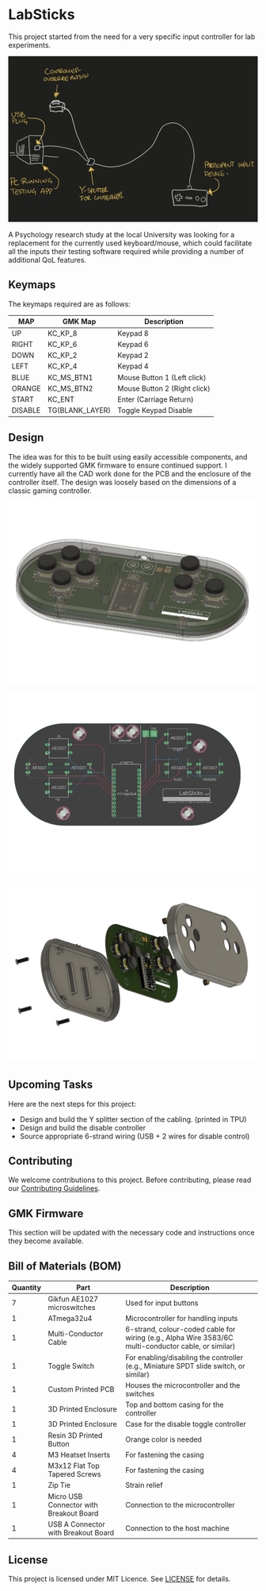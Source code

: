 # LabSticks

This project started from the need for a very specific input controller for lab experiments.

![Initial Sketch](images/4.jpg)

A Psychology research study at the local University was looking for a replacement for the currently used keyboard/mouse, which could facilitate all the inputs their testing software required while providing a number of additional QoL features.

## Keymaps

The keymaps required are as follows:

| MAP     | GMK Map       | Description                  |
|---------|---------------|------------------------------|
| UP      | KC_KP_8       | Keypad 8                     |
| RIGHT   | KC_KP_6       | Keypad 6                     |
| DOWN    | KC_KP_2       | Keypad 2                     |
| LEFT    | KC_KP_4       | Keypad 4                     |
| BLUE    | KC_MS_BTN1    | Mouse Button 1 (Left click)  |
| ORANGE  | KC_MS_BTN2    | Mouse Button 2 (Right click) |
| START   | KC_ENT        | Enter (Carriage Return)      |
| DISABLE | TG(BLANK_LAYER)| Toggle Keypad Disable        |

## Design

The idea was for this to be built using easily accessible components, and the widely supported GMK firmware to ensure continued support. I currently have all the CAD work done for the PCB and the enclosure of the controller itself. The design was loosely based on the dimensions of a classic gaming controller. 

![Controller Overview](images/1.jpg)

![Circuit Trace Locations](images/2.jpg)

![Exploded View of Controller](images/3.jpg)

## Upcoming Tasks

Here are the next steps for this project:

- Design and build the Y splitter section of the cabling. (printed in TPU)
- Design and build the disable controller
- Source appropriate 6-strand wiring (USB + 2 wires for disable control)

## Contributing

We welcome contributions to this project. Before contributing, please read our [Contributing Guidelines](contributing.md).

## GMK Firmware

This section will be updated with the necessary code and instructions once they become available. 

## Bill of Materials (BOM)

| Quantity | Part | Description |
|---------|---------------|------------------------------|
| 7 | Gikfun AE1027 microswitches | Used for input buttons |
| 1 | ATmega32u4 | Microcontroller for handling inputs |
| 1 | Multi-Conductor Cable | 6-strand, colour-coded cable for wiring (e.g., Alpha Wire 3583/6C multi-conductor cable, or similar) |
| 1 | Toggle Switch | For enabling/disabling the controller (e.g., Miniature SPDT slide switch, or similar) |
| 1 | Custom Printed PCB | Houses the microcontroller and the switches |
| 1 | 3D Printed Enclosure | Top and bottom casing for the controller |
| 1 | 3D Printed Enclosure | Case for the disable toggle controller |
| 1 | Resin 3D Printed Button  | Orange color is needed |
| 4 | M3 Heatset Inserts | For fastening the casing |
| 4 | M3x12 Flat Top Tapered Screws | For fastening the casing |
| 1 | Zip Tie | Strain relief |
| 1 | Micro USB Connector with Breakout Board | Connection to the microcontroller |
| 1 | USB A Connector with Breakout Board | Connection to the host machine |

## License

This project is licensed under MIT Licence. See [LICENSE](LICENSE) for details.
